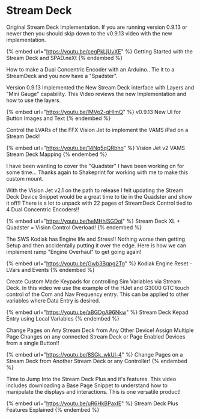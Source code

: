 # Stream Deck

Original Stream Deck Implementation.  If you are running version 0.9.13 or newer then you should skip down to the v0.9.13 video with the new implementation.

{% embed url="https://youtu.be/cegPkLjUvXE" %}
Getting Started with the Stream Deck and SPAD.neXt
{% endembed %}

How to make a Dual Concentric Encoder with an Arduino.. Tie it to a StreamDeck and you now have a "Spadster".

Version 0.9.13 Implemented the New Stream Deck interface with Layers and "Mini Gauge" capability.  This Video reviews the new Implementation and how to use the layers.&#x20;

{% embed url="https://youtu.be/lMVo2-qHImQ" %}
v0.9.13 New UI for Button Images and Text
{% endembed %}

Control the LVARs of the FFX Vision Jet to implement the VAMS iPad on a Stream Deck!

{% embed url="https://youtu.be/14Nq5qQRbho" %}
Vision Jet v2 VAMS Stream Deck Mapping
{% endembed %}

I have been wanting to cover the "Quadster" I have been working on for some time...  Thanks again to Shakeprint for working with me to make this custom mount. &#x20;

With the Vision Jet v2.1 on the path to release I felt updating the Stream Deck Device Snippet would be a great time to tie in the Quadster and show it off!!  There is a lot to unpack with 22 pages of StreamDeck Control tied to 4 Dual Concentric Encoders!!

{% embed url="https://youtu.be/heMHhlSGDoI" %}
Stream Deck XL + Quadster = Vision Control Overload!
{% endembed %}

The SWS Kodiak has Engine life and Stress!!   Nothing worse then getting Setup and then accidentally putting it over the edge.  Here is how we can implement ramp "Engine Overhaul" to get going again!

{% embed url="https://youtu.be/Gwb3Bqpg2Tg" %}
Kodiak Engine Reset - LVars and Events
{% endembed %}

Create Custom Made Keypads for controlling Sim Variables via Stream Deck.  In this video we use the example of the HJet and G3000 GTC touch control of the Com and Nav Frequency entry.  This can be applied to other variables where Data Entry is desired.

{% embed url="https://youtu.be/aBGDgA96Nkw" %}
Stream Deck Kepad Entry using Local Variables
{% endembed %}

Change Pages on Any Stream Deck from Any Other Device!  Assign Multiple Page Changes on any connected Stream Deck or Page Enabled Devices from a single Button!!

{% embed url="https://youtu.be/8SGk_wkUl-4" %}
Change Pages on a Stream Deck from Another Stream Deck or any Controller!
{% endembed %}

Time to Jump Into the Stream Deck Plus and it's features.  This video includes downloading a Base Page Snippet to understand how to manipulate the displays and interactions.  This is one versatile product!

{% embed url="https://youtu.be/uR6HkBPaxIE" %}
Stream Deck Plus Features Explained
{% endembed %}



